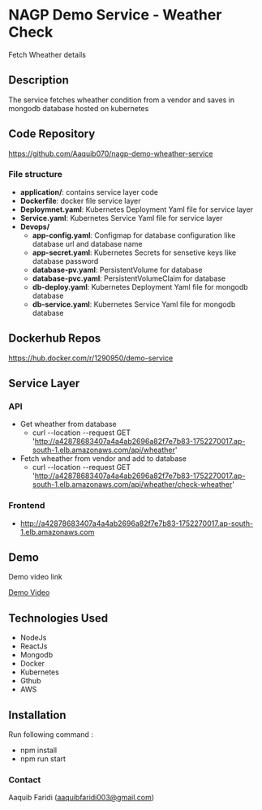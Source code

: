 # NAGP Demo Service - Weather Check

Fetch Wheather details

## Description

The service fetches wheather condition from a vendor and saves in mongodb database hosted on kubernetes

## Code Repository

https://github.com/Aaquib070/nagp-demo-wheather-service

### File structure

- **application/**: contains service layer code
- **Dockerfile**: docker file service layer
- **Deploymnet.yaml**: Kubernetes Deployment Yaml file for service layer
- **Service.yaml**: Kubernetes Service Yaml file for service layer
- **Devops/**
  - **app-config.yaml**: Configmap for database configuration like database url and database name
  - **app-secret.yaml**: Kubernetes Secrets for sensetive keys like database password
  - **database-pv.yaml**: PersistentVolume for database
  - **database-pvc.yaml**: PersistentVolumeClaim for database
  - **db-deploy.yaml**:  Kubernetes Deployment Yaml file for mongodb database
  - **db-service.yaml**: Kubernetes Service Yaml file for mongodb database

## Dockerhub Repos

https://hub.docker.com/r/1290950/demo-service

## Service Layer

### API
- Get wheather from database 
  - curl --location --request GET 'http://a42878683407a4a4ab2696a82f7e7b83-1752270017.ap-south-1.elb.amazonaws.com/api/wheather'
- Fetch wheather from vendor and add to database
  - curl --location --request GET 'http://a42878683407a4a4ab2696a82f7e7b83-1752270017.ap-south-1.elb.amazonaws.com/api/wheather/check-wheather'

### Frontend

- http://a42878683407a4a4ab2696a82f7e7b83-1752270017.ap-south-1.elb.amazonaws.com

## Demo

Demo video link

[Demo Video](https://drive.google.com/file/d/1urpjAH_IEPWmLlizsLaXx6pZkAkLw5if/view?usp=sharing)

## Technologies Used

- NodeJs
- ReactJs
- Mongodb
- Docker
- Kubernetes
- Gthub
- AWS

## Installation

Run following command :

- npm install
- npm run start


### Contact

Aaquib Faridi (aaquibfaridi003@gmail.com)

